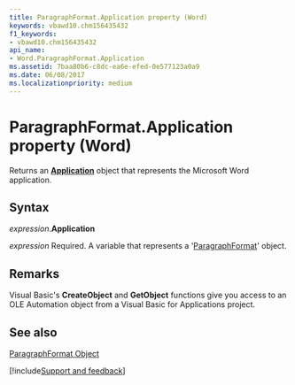 ```yaml
---
title: ParagraphFormat.Application property (Word)
keywords: vbawd10.chm156435432
f1_keywords:
- vbawd10.chm156435432
api_name:
- Word.ParagraphFormat.Application
ms.assetid: 7baa80b6-c8dc-ea6e-efed-0e577123a0a9
ms.date: 06/08/2017
ms.localizationpriority: medium
---
```



# ParagraphFormat.Application property (Word)

Returns an **[Application](Word.Application.md)** object that represents the Microsoft Word application.


## Syntax

_expression_.**Application**

_expression_ Required. A variable that represents a '[ParagraphFormat](Word.ParagraphFormat.md)' object.


## Remarks

Visual Basic's **CreateObject** and **GetObject** functions give you access to an OLE Automation object from a Visual Basic for Applications project.


## See also


[ParagraphFormat Object](Word.ParagraphFormat.md)

[!include[Support and feedback](~/includes/feedback-boilerplate.md)]
